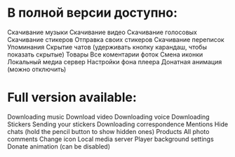 # В полной версии доступно:

   Скачивание музыки
   Скачивание видео
Скачивание голосовых
Скачивание стикеров
Отправка своих стикеров
Скачивание переписок
Упоминания
Скрытие чатов (удерживать кнопку карандаш, чтобы показать скрытые)
Товары
Все коментарии фоток
Смена иконки
Локальный медиа сервер
Настройки фона плеера
Донатная анимация (можно отключить)

# Full version available:

Downloading music
Download video
Downloading voice
Downloading Stickers
Sending your stickers
Downloading correspondence
Mentions
Hide chats (hold the pencil button to show hidden ones)
Products
All photo comments
Change icon
Local media server
Player background settings
Donate animation (can be disabled)

